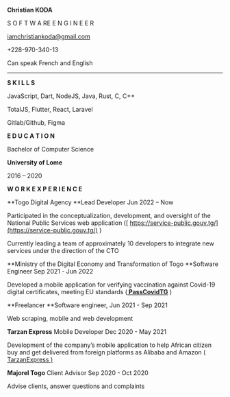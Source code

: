 **Christian KODA**

S O F T W A RE   E N G I N E E R

iamchristiankoda@gmail.com

+228-970-340-13

Can speak French and English


---

**S K I L L S**

JavaScript, Dart, NodeJS, Java, Rust, C, C++

TotalJS, Flutter, React, Laravel

Gitlab/Github, Figma


**E D U C A T I O N**

Bachelor of Computer Science

**University of Lome**

2016 – 2020
           	

**W O R K	E X P E R I E N C E**

**Togo Digital Agency 	**Lead Developer 	 Jun 2022 – Now

Participated in the conceptualization, development, and oversight of the National Public Services web application ([ https://service-public.gouv.tg/](https://service-public.gouv.tg/) )

Currently leading a team of approximately 10 developers to integrate new services under the direction of the CTO



**Ministry of the Digital Economy and Transformation of Togo    **Software Engineer    	Sep 2021 - Jun 2022

Developed a mobile application for verifying vaccination against Covid-19 digital certificates, meeting EU standards (**[ PassCovidTG](https://passcovid.gouv.tg/)** )

**Freelancer	**Software engineer, Jun 2021 - Sep 2021

Web scraping, mobile and web development



**Tarzan Express**       	   Mobile Developer  		Dec 2020 - May 2021

Development of the company’s mobile application to help African citizen buy and get delivered from foreign platforms as Alibaba and Amazon ([ TarzanExpress](https://play.google.com/store/apps/details?id=com.tarzan.app.introscreen)<span style="text-decoration:underline;"> )</span>



**Majorel Togo**	Client Advisor     Sep 2020 - Oct 2020

Advise clients, answer questions and complaints
